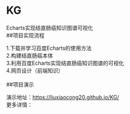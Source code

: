 # KG
Echarts实现结直肠癌知识图谱可视化
<br>
##项目实现流程<br>

1.下载并学习百度Echarts的使用方法<br>
2.构建结直肠癌本体<br>
3.利用百度Echarts实现结直肠癌知识图谱的可视化<br>
4.网页设计（前端知识）<br>
<br>
##项目演示<br>

演示地址：https://liuxiaocong20.github.io/KG/<br>
更多详情：<br>
